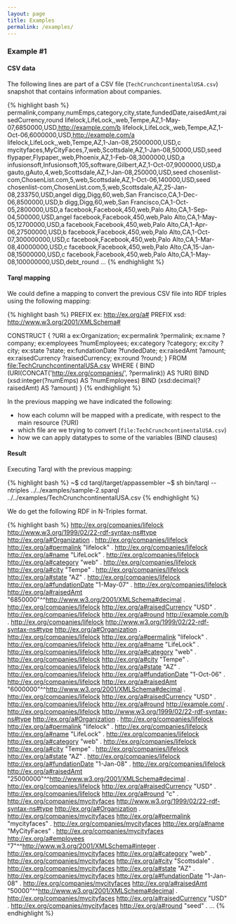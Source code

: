```yaml
---
layout: page
title: Examples
permalink: /examples/
---
```



### Example \#1

#### CSV data

The following lines are part of a CSV file (`TechCrunchcontinentalUSA.csv`) snapshot that contains information about companies.

{% highlight bash %}
permalink,company,numEmps,category,city,state,fundedDate,raisedAmt,raisedCurrency,round
lifelock,LifeLock,,web,Tempe,AZ,1-May-07,6850000,USD,http://example.com/b
lifelock,LifeLock,,web,Tempe,AZ,1-Oct-06,6000000,USD,<http://example.com/a>
lifelock,LifeLock,,web,Tempe,AZ,1-Jan-08,25000000,USD,c
mycityfaces,MyCityFaces,7,web,Scottsdale,AZ,1-Jan-08,50000,USD,seed
flypaper,Flypaper,,web,Phoenix,AZ,1-Feb-08,3000000,USD,a
infusionsoft,Infusionsoft,105,software,Gilbert,AZ,1-Oct-07,9000000,USD,a
gauto,gAuto,4,web,Scottsdale,AZ,1-Jan-08,250000,USD,seed
chosenlist-com,ChosenList.com,5,web,Scottsdale,AZ,1-Oct-06,140000,USD,seed
chosenlist-com,ChosenList.com,5,web,Scottsdale,AZ,25-Jan-08,233750,USD,angel
digg,Digg,60,web,San Francisco,CA,1-Dec-06,8500000,USD,b
digg,Digg,60,web,San Francisco,CA,1-Oct-05,2800000,USD,a
facebook,Facebook,450,web,Palo Alto,CA,1-Sep-04,500000,USD,angel
facebook,Facebook,450,web,Palo Alto,CA,1-May-05,12700000,USD,a
facebook,Facebook,450,web,Palo Alto,CA,1-Apr-06,27500000,USD,b
facebook,Facebook,450,web,Palo Alto,CA,1-Oct-07,300000000,USD,c
facebook,Facebook,450,web,Palo Alto,CA,1-Mar-08,40000000,USD,c
facebook,Facebook,450,web,Palo Alto,CA,15-Jan-08,15000000,USD,c
facebook,Facebook,450,web,Palo Alto,CA,1-May-08,100000000,USD,debt_round
...
{% endhighlight %}

#### Tarql mapping

We could define a mapping to convert the previous CSV file into RDF triples using the following mapping:

{% highlight bash %}
PREFIX ex: <http://ex.org/a#>
PREFIX xsd: <http://www.w3.org/2001/XMLSchema#>

CONSTRUCT {
  ?URI a ex:Organization;
    ex:permalink ?permalink;
    ex:name ?company;
    ex:employees ?numEmployees;
    ex:category ?category;
    ex:city ?city;
    ex:state ?state;
    ex:fundationDate ?fundedDate;
    ex:raisedAmt ?amount;
    ex:raisedCurrency ?raisedCurrency;
    ex:round ?round;
} 
FROM <file:TechCrunchcontinentalUSA.csv> 
WHERE {
  BIND (URI(CONCAT('http://ex.org/companies/', ?permalink)) AS ?URI)
  BIND (xsd:integer(?numEmps) AS ?numEmployees)
  BIND (xsd:decimal(?raisedAmt) AS ?amount)
}
{% endhighlight %}

In the previous mapping we have indicated the following:

* how each column will be mapped with a predicate, with respect to the main resource (?URI)
* which file are we trying to convert (`file:TechCrunchcontinentalUSA.csv`)
* how we can apply datatypes to some of the variables (BIND clauses)

#### Result

Executing Tarql with the previous mapping:

{% highlight bash %}
~$ cd tarql/target/appassembler
~$ sh bin/tarql --ntriples ../../examples/sample-2.sparql ../../examples/TechCrunchcontinentalUSA.csv
{% endhighlight %}

We do get the following RDF in N-Triples format.

{% highlight bash %}
<http://ex.org/companies/lifelock> <http://www.w3.org/1999/02/22-rdf-syntax-ns#type> <http://ex.org/a#Organization> .
<http://ex.org/companies/lifelock> <http://ex.org/a#permalink> "lifelock" .
<http://ex.org/companies/lifelock> <http://ex.org/a#name> "LifeLock" .
<http://ex.org/companies/lifelock> <http://ex.org/a#category> "web" .
<http://ex.org/companies/lifelock> <http://ex.org/a#city> "Tempe" .
<http://ex.org/companies/lifelock> <http://ex.org/a#state> "AZ" .
<http://ex.org/companies/lifelock> <http://ex.org/a#fundationDate> "1-May-07" .
<http://ex.org/companies/lifelock> <http://ex.org/a#raisedAmt> "6850000"^^<http://www.w3.org/2001/XMLSchema#decimal> .
<http://ex.org/companies/lifelock> <http://ex.org/a#raisedCurrency> "USD" .
<http://ex.org/companies/lifelock> <http://ex.org/a#round> <http://example.com/b> .
<http://ex.org/companies/lifelock> <http://www.w3.org/1999/02/22-rdf-syntax-ns#type> <http://ex.org/a#Organization> .
<http://ex.org/companies/lifelock> <http://ex.org/a#permalink> "lifelock" .
<http://ex.org/companies/lifelock> <http://ex.org/a#name> "LifeLock" .
<http://ex.org/companies/lifelock> <http://ex.org/a#category> "web" .
<http://ex.org/companies/lifelock> <http://ex.org/a#city> "Tempe" .
<http://ex.org/companies/lifelock> <http://ex.org/a#state> "AZ" .
<http://ex.org/companies/lifelock> <http://ex.org/a#fundationDate> "1-Oct-06" .
<http://ex.org/companies/lifelock> <http://ex.org/a#raisedAmt> "6000000"^^<http://www.w3.org/2001/XMLSchema#decimal> .
<http://ex.org/companies/lifelock> <http://ex.org/a#raisedCurrency> "USD" .
<http://ex.org/companies/lifelock> <http://ex.org/a#round> <http://example.com/> .
<http://ex.org/companies/lifelock> <http://www.w3.org/1999/02/22-rdf-syntax-ns#type> <http://ex.org/a#Organization> .
<http://ex.org/companies/lifelock> <http://ex.org/a#permalink> "lifelock" .
<http://ex.org/companies/lifelock> <http://ex.org/a#name> "LifeLock" .
<http://ex.org/companies/lifelock> <http://ex.org/a#category> "web" .
<http://ex.org/companies/lifelock> <http://ex.org/a#city> "Tempe" .
<http://ex.org/companies/lifelock> <http://ex.org/a#state> "AZ" .
<http://ex.org/companies/lifelock> <http://ex.org/a#fundationDate> "1-Jan-08" .
<http://ex.org/companies/lifelock> <http://ex.org/a#raisedAmt> "25000000"^^<http://www.w3.org/2001/XMLSchema#decimal> .
<http://ex.org/companies/lifelock> <http://ex.org/a#raisedCurrency> "USD" .
<http://ex.org/companies/lifelock> <http://ex.org/a#round> "c" .
<http://ex.org/companies/mycityfaces> <http://www.w3.org/1999/02/22-rdf-syntax-ns#type> <http://ex.org/a#Organization> .
<http://ex.org/companies/mycityfaces> <http://ex.org/a#permalink> "mycityfaces" .
<http://ex.org/companies/mycityfaces> <http://ex.org/a#name> "MyCityFaces" .
<http://ex.org/companies/mycityfaces> <http://ex.org/a#employees> "7"^^<http://www.w3.org/2001/XMLSchema#integer> .
<http://ex.org/companies/mycityfaces> <http://ex.org/a#category> "web" .
<http://ex.org/companies/mycityfaces> <http://ex.org/a#city> "Scottsdale" .
<http://ex.org/companies/mycityfaces> <http://ex.org/a#state> "AZ" .
<http://ex.org/companies/mycityfaces> <http://ex.org/a#fundationDate> "1-Jan-08" .
<http://ex.org/companies/mycityfaces> <http://ex.org/a#raisedAmt> "50000"^^<http://www.w3.org/2001/XMLSchema#decimal> .
<http://ex.org/companies/mycityfaces> <http://ex.org/a#raisedCurrency> "USD" .
<http://ex.org/companies/mycityfaces> <http://ex.org/a#round> "seed" .
...
{% endhighlight %}
